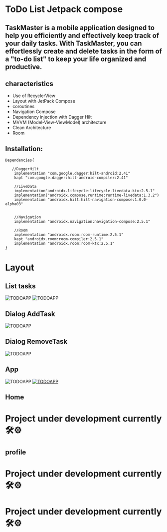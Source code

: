# ToDo List Jetpack compose

## TaskMaster is a mobile application designed to help you efficiently and effectively keep track of your daily tasks. With TaskMaster, you can effortlessly create and delete tasks in the form of a "to-do list" to keep your life organized and productive.

## characteristics

- Use of RecyclerView
- Layout with JetPack Compose
- coroutines
- Navigation Compose
- Dependency injection with Dagger Hilt
- MVVM (Model-View-ViewModel) architecture
- Clean Architecture
- Room



## Installation:

```
Dependencies{
   
   //DaggerHilt
    implementation "com.google.dagger:hilt-android:2.41"
    kapt "com.google.dagger:hilt-android-compiler:2.41"

    //LiveData
    implementation"androidx.lifecycle:lifecycle-livedata-ktx:2.5.1"
    implementation("androidx.compose.runtime:runtime-livedata:1.3.2")
    implementation "androidx.hilt:hilt-navigation-compose:1.0.0-alpha03"


    //Navigation
    implementation "androidx.navigation:navigation-compose:2.5.1"

    //Room
    implementation "androidx.room:room-runtime:2.5.1"
    kapt "androidx.room:room-compiler:2.5.1"
    implementation "androidx.room:room-ktx:2.5.1"
}
```


# Layout

## List tasks
![TODOAPP]( app/src/main/res/images/todo-1.png)
![TODOAPP]( app/src/main/res/images/todo-2.png)

## Dialog AddTask
![TODOAPP]( app/src/main/res/images/todo-4-add.png)

## Dialog RemoveTask

![TODOAPP]( app/src/main/res/images/todo-3.png)

## App
![TODOAPP]( https://www.canva.com/design/DAFj8ozbclQ/s_2i6liChgyeHJjzC8rJnA/edit?utm_content=DAFj8ozbclQ&utm_campaign=designshare&utm_medium=link2&utm_source=sharebutton)
[![TODOAPP]( https://www.canva.com/design/DAFj8ozbclQ/s_2i6liChgyeHJjzC8rJnA/edit?utm_content=DAFj8ozbclQ&utm_campaign=designshare&utm_medium=link2&utm_source=sharebutton)]( https://www.canva.com/design/DAFj8ozbclQ/s_2i6liChgyeHJjzC8rJnA/edit?utm_content=DAFj8ozbclQ&utm_campaign=designshare&utm_medium=link2&utm_source=sharebutton)


## Home
# Project under development currently 🛠⚙
## profile
# Project under development currently 🛠⚙



# Project under development currently 🛠⚙